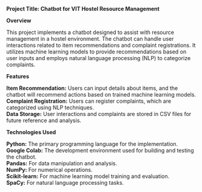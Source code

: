 **Project Title: Chatbot for VIT Hostel Resource Management**


**Overview** 

This project implements a chatbot designed to assist with resource management in a hostel environment. The chatbot can handle user interactions related to item recommendations and complaint registrations. It utilizes machine learning models to provide recommendations based on user inputs and employs natural language processing (NLP) to categorize complaints.    

**Features**   

**Item Recommendation:** Users can input details about items, and the chatbot will recommend actions based on trained machine learning models. <br/>
**Complaint Registration:** Users can register complaints, which are categorized using NLP techniques.<br/>
**Data Storage:** User interactions and complaints are stored in CSV files for future reference and analysis.    <br/>

**Technologies Used**
   
**Python:** The primary programming language for the implementation. <br/>
**Google Colab:** The development environment used for building and testing the chatbot. <br/>
**Pandas:** For data manipulation and analysis.<br/>
**NumPy:** For numerical operations.<br/>
**Scikit-learn:** For machine learning model training and evaluation.<br/>
**SpaCy:** For natural language processing tasks.    <br/>
